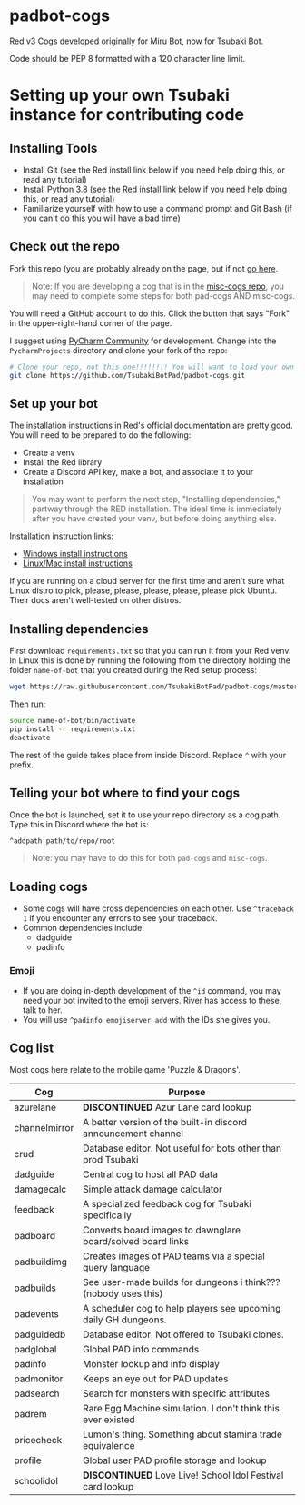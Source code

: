 # padbot-cogs

Red v3 Cogs developed originally for Miru Bot, now for Tsubaki Bot.

Code should be PEP 8 formatted with a 120 character line limit.

# Setting up your own Tsubaki instance for contributing code

## Installing Tools

* Install Git (see the Red install link below if you need help doing this, or read any tutorial)
* Install Python 3.8 (see the Red install link below if you need help doing this, or read any tutorial)
* Familiarize yourself with how to use a command prompt and Git Bash (if you can't do this you will have a bad time)


## Check out the repo

Fork this repo (you are probably already on the page, but if not [go here](https://github.com/TsubakiBotPad/padbot-cogs).

> Note: If you are developing a cog that is in the [misc-cogs repo](https://github.com/TsubakiBotPad/misc-cogs), you may need to complete some steps for both pad-cogs AND misc-cogs. 

You will need a GitHub account to do this. Click the button that says "Fork" in the upper-right-hand corner of the page.

I suggest using [PyCharm Community](https://www.jetbrains.com/pycharm/download) for development. Change into the
`PycharmProjects` directory and clone your fork of the repo:

```bash
# Clone your repo, not this one!!!!!!!! You will want to load your own changes!!!!
git clone https://github.com/TsubakiBotPad/padbot-cogs.git
```

## Set up your bot
The installation instructions in Red's official documentation are pretty good. You will need to be prepared to do the following:
* Create a venv
* Install the Red library
* Create a Discord API key, make a bot, and associate it to your installation

> You may want to perform the next step, "Installing dependencies," partway through the RED installation. The ideal time is immediately after you have created your venv, but before doing anything else. 

Installation instruction links:
* [Windows install instructions](https://docs.discord.red/en/stable/install_windows.html)
* [Linux/Mac install instructions](https://docs.discord.red/en/stable/install_linux_mac.html)

If you are running on a cloud server for the first time and aren't sure what Linux distro to pick, please, please, please, please, please pick Ubuntu. Their docs aren't well-tested on other distros.

## Installing dependencies
First download `requirements.txt` so that you can run it from your Red venv. In Linux this is done by running the following from the directory holding the folder `name-of-bot` that you created during the Red setup process:
```bash
wget https://raw.githubusercontent.com/TsubakiBotPad/padbot-cogs/master/requirements.txt
```
Then run:
```bash
source name-of-bot/bin/activate
pip install -r requirements.txt
deactivate
```
The rest of the guide takes place from inside Discord.  Replace `^` with your prefix.

## Telling your bot where to find your cogs
Once the bot is launched, set it to use your repo directory as a cog path. Type this in Discord where the bot is:

```
^addpath path/to/repo/root
```

> Note: you may have to do this for both `pad-cogs` and `misc-cogs`.

## Loading cogs

* Some cogs will have cross dependencies on each other.  Use `^traceback 1` if you encounter any errors to see your traceback.
* Common dependencies include:
    * dadguide
    * padinfo

### Emoji
* If you are doing in-depth development of the `^id` command, you may need your bot invited to the emoji servers. River has access to these, talk to her.
* You will use `^padinfo emojiserver add` with the IDs she gives you.

## Cog list

Most cogs here relate to the mobile game 'Puzzle & Dragons'.

| Cog           | Purpose                                                         |
| ---           | ---                                                             |
| azurelane     | **DISCONTINUED** Azur Lane card lookup                          |
| channelmirror | A better version of the built-in discord announcement channel   |
| crud          | Database editor.  Not useful for bots other than prod Tsubaki   |
| dadguide      | Central cog to host all PAD data                                |
| damagecalc    | Simple attack damage calculator                                 |
| feedback      | A specialized feedback cog for Tsubaki specifically             |
| padboard      | Converts board images to dawnglare board/solved board links     |
| padbuildimg   | Creates images of PAD teams via a special query language        |
| padbuilds     | See user-made builds for dungeons i think??? (nobody uses this) |
| padevents     | A scheduler cog to help players see upcoming daily GH dungeons. |
| padguidedb    | Database editor.  Not offered to Tsubaki clones.                |
| padglobal     | Global PAD info commands                                        |
| padinfo       | Monster lookup and info display                                 |
| padmonitor    | Keeps an eye out for PAD updates                                |      
| padsearch     | Search for monsters with specific attributes                    |
| padrem        | Rare Egg Machine simulation.  I don't think this ever existed   |
| pricecheck    | Lumon's thing.  Something about stamina trade equivalence       |
| profile       | Global user PAD profile storage and lookup                      |
| schoolidol    | **DISCONTINUED** Love Live! School Idol Festival card lookup    |
